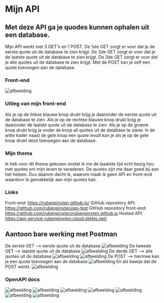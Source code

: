 # Mijn API
## Met deze API ga je quodes kunnen ophalen uit een database.
Mijn API werkt met 3 GET's en 1 POST. De 1ste GET zorgt er voor dat je de eerste quote uit de database te zien krijgt. De 2de GET zorgt er voor dat je de laatste quote uit de database te zien krijgt. De 3de GET zorgt er voor dat je alle quotes uit de database te zien krijgt. Met de POST kan je zelf een quote toevoegen aan de database.
### Front-end
![afbeelding](https://user-images.githubusercontent.com/91123119/202922002-c9423486-03e2-4d5d-889a-5857886ec92f.png)
### Uitleg van mijn front-end
Als je op de linkse blauwe knop drukt krijg je daaronder de eerste quote uit de database te zien.
Als je op de rechtse blauwe knop drukt krijg je daaronder de laatste quote uit de database te zien.
Als je op de groene knop drukt krijg je onder de knop all quotes uit de database te ziene.
In de witte kader naast de gele knop een quote invult kan je als je op de gele knop drukt deze toevoegen aan de database. 
### Mijn thema
Ik heb voor dit thema gekozen omdat ik me de laaatste tijd echt bezig hou met quotes om mijn leven te veraderen. De quotes zijn me daar goed bij aan het helpen. Dus daarom dacht ik, waarom maak ik geen API en front-end waardoor ik gemakkelijk aan mijn quotes kan.
### Links
Front-end: https://rubenpinxten.github.io/
GitHub repository API: https://github.com/rubenpinxten/api-test
GitHub repository front-end: https://github.com/rubenpinxten/rubenpinxten.github.io
Hosted API: https://api-service-rubenpinxten.cloud.okteto.net/
## Aantoon bare werking met Postman
De eerste GET --> eerste quote uit de database
![afbeelding](https://user-images.githubusercontent.com/91123119/202923522-210b01d6-86dc-4728-849b-4efba59388e4.png)
De tweede GET --> laatste quote uit de database
![afbeelding](https://user-images.githubusercontent.com/91123119/202923568-0a6f54de-9706-4f01-9615-8c85c3452d4c.png)
De derde GET --> alle quotes uit de database
![afbeelding](https://user-images.githubusercontent.com/91123119/202923627-5b007671-ae48-4f8d-b80e-1c87dce792b3.png)
![afbeelding](https://user-images.githubusercontent.com/91123119/202923732-bd73149f-856f-46f3-952c-f9e0c8df0028.png)
De POST --> hiermee kan je een quote toevoegen aan de database
![afbeelding](https://user-images.githubusercontent.com/91123119/202923830-cf21e34b-f1e8-46ea-97e9-1c93b9d2d285.png)
En als bewijs dat de POST werkt.
![afbeelding](https://user-images.githubusercontent.com/91123119/202923857-556f57ce-bc0a-439e-9068-e329a6272785.png)
### OpenAPI docs
![afbeelding](https://user-images.githubusercontent.com/91123119/202923933-150549d0-04a0-4213-a589-0a8195117bde.png)
![afbeelding](https://user-images.githubusercontent.com/91123119/202923938-a1a69c68-66a9-449e-ae8e-d74de0d1e238.png)
![afbeelding](https://user-images.githubusercontent.com/91123119/202923946-44752235-ac31-4da6-808e-398ee9c8a5e1.png)
![afbeelding](https://user-images.githubusercontent.com/91123119/202923965-2b02829b-4bb4-47fb-9cd0-5f8b7b1f75cc.png)
![afbeelding](https://user-images.githubusercontent.com/91123119/202923982-170d86f8-cc1e-4f7b-86ca-07b90c83c637.png)
![afbeelding](https://user-images.githubusercontent.com/91123119/202923997-cb2e5be0-8d7b-4e49-b5a6-e011fdba0058.png)
![afbeelding](https://user-images.githubusercontent.com/91123119/202924005-0c7c4f25-a45f-4b69-9346-3a15a931dcda.png)


